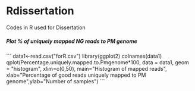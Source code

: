 # Rdissertation
Codes in R used for Dissertation

<h5>Plot % of uniquely mapped NG reads to PM genome</h5>
```
data1<-read.csv("forR.csv")
library(ggplot2)
colnames(data1)
qplot(Percentage.uniquely.mapped.to.Pmgenome*100, data = data1, geom = "histogram", xlim=c(0,50), main="Histogram of mapped reads", xlab="Percentage of good reads uniquely mapped to PM genome",ylab="Number of samples")
```
